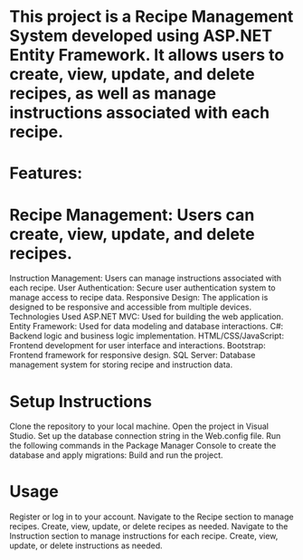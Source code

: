 # This project is a Recipe Management System developed using ASP.NET Entity Framework. It allows users to create, view, update, and delete recipes, as well as manage instructions associated with each recipe.

# Features:

# Recipe Management: Users can create, view, update, and delete recipes.
Instruction Management: Users can manage instructions associated with each recipe.
User Authentication: Secure user authentication system to manage access to recipe data.
Responsive Design: The application is designed to be responsive and accessible from multiple devices.
Technologies Used
ASP.NET MVC: Used for building the web application.
Entity Framework: Used for data modeling and database interactions.
C#: Backend logic and business logic implementation.
HTML/CSS/JavaScript: Frontend development for user interface and interactions.
Bootstrap: Frontend framework for responsive design.
SQL Server: Database management system for storing recipe and instruction data.

# Setup Instructions
Clone the repository to your local machine.
Open the project in Visual Studio.
Set up the database connection string in the Web.config file.
Run the following commands in the Package Manager Console to create the database and apply migrations:
Build and run the project.

# Usage
Register or log in to your account.
Navigate to the Recipe section to manage recipes.
Create, view, update, or delete recipes as needed.
Navigate to the Instruction section to manage instructions for each recipe.
Create, view, update, or delete instructions as needed.
